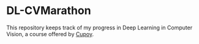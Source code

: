 # DL-CVMarathon
This repository keeps track of my progress in Deep Learning in Computer Vision, a course offered by [Cupoy](https://www.cupoy.com/marathon/0000017705882449000000016375706F795F72656C656173654355).

